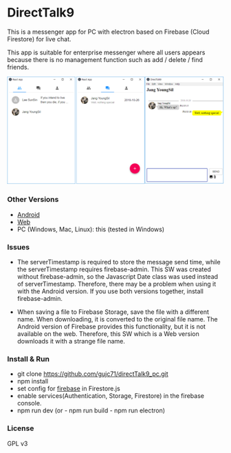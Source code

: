 # DirectTalk9 #

This is a messenger app for PC with electron based on Firebase (Cloud Firestore) for live chat.

This app is suitable for enterprise messenger where all users appears because there is no management function such as add / delete / find friends.

![screenshot](./screenshot.png)

### Other Versions ###

- [Android](https://github.com/gujc71/DirectTalk9)
- [Web](https://github.com/gujc71/DirectTalk9_web)
- PC (Windows, Mac, Linux): this (tested in Windows)

### Issues ###
- The serverTimestamp is required to store the message send time, while the serverTimestamp requires firebase-admin. This SW was created without firebase-admin, so the Javascript Date class was used instead of serverTimestamp. Therefore, there may be a problem when using it with the Android version. If you use both versions together, install firebase-admin.

- When saving a file to Firebase Storage, save the file with a different name. When downloading, it is converted to the original file name. The Android version of Firebase provides this functionality, but it is not available on the web. Therefore, this SW which is a Web version downloads it with a strange file name.

### Install & Run ###

- git clone https://github.com/gujc71/directTalk9_pc.git
- npm install
- set config for [firebase](https://firebase.google.com/docs/web/setup?authuser=0) in Firestore.js 
- enable services(Authentication, Storage, Firestore) in the firebase console.
- npm run dev (or - npm run build - npm run electron)


### License ###
GPL v3
